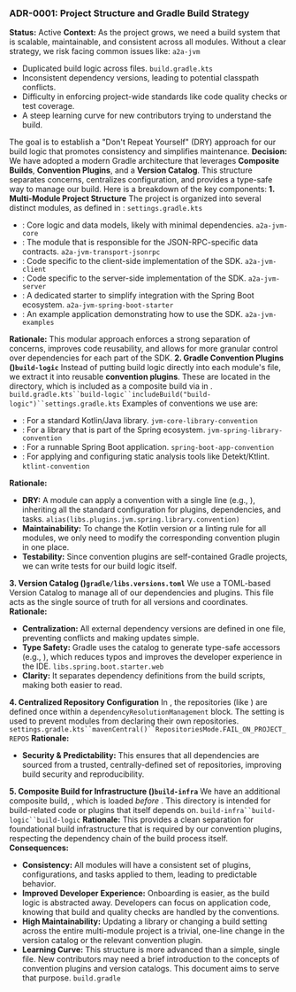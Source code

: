 ### **ADR-0001: Project Structure and Gradle Build Strategy**
**Status:** Active
**Context:** As the project grows, we need a build system that is scalable, maintainable, and consistent across all modules. Without a clear strategy, we risk facing common issues like: `a2a-jvm`
- Duplicated build logic across files. `build.gradle.kts`
- Inconsistent dependency versions, leading to potential classpath conflicts.
- Difficulty in enforcing project-wide standards like code quality checks or test coverage.
- A steep learning curve for new contributors trying to understand the build.

The goal is to establish a "Don't Repeat Yourself" (DRY) approach for our build logic that promotes consistency and simplifies maintenance.
**Decision:** We have adopted a modern Gradle architecture that leverages **Composite Builds**, **Convention Plugins**, and a **Version Catalog**. This structure separates concerns, centralizes configuration, and provides a type-safe way to manage our build.
Here is a breakdown of the key components:
**1. Multi-Module Project Structure** The project is organized into several distinct modules, as defined in : `settings.gradle.kts`
- : Core logic and data models, likely with minimal dependencies. `a2a-jvm-core`
- : The module that is responsible for the JSON-RPC-specific data contracts. `a2a-jvm-transport-jsonrpc`
- : Code specific to the client-side implementation of the SDK. `a2a-jvm-client`
- : Code specific to the server-side implementation of the SDK. `a2a-jvm-server`
- : A dedicated starter to simplify integration with the Spring Boot ecosystem. `a2a-jvm-spring-boot-starter`
- : An example application demonstrating how to use the SDK. `a2a-jvm-examples`

**Rationale:** This modular approach enforces a strong separation of concerns, improves code reusability, and allows for more granular control over dependencies for each part of the SDK.
**2. Gradle Convention Plugins ()`build-logic`** Instead of putting build logic directly into each module's file, we extract it into reusable **convention plugins**. These are located in the directory, which is included as a composite build via in . `build.gradle.kts``build-logic``includeBuild("build-logic")``settings.gradle.kts`
Examples of conventions we use are:
- : For a standard Kotlin/Java library. `jvm-core-library-convention`
- : For a library that is part of the Spring ecosystem. `jvm-spring-library-convention`
- : For a runnable Spring Boot application. `spring-boot-app-convention`
- : For applying and configuring static analysis tools like Detekt/Ktlint. `ktlint-convention`

**Rationale:**
- **DRY:** A module can apply a convention with a single line (e.g., ), inheriting all the standard configuration for plugins, dependencies, and tasks. `alias(libs.plugins.jvm.spring.library.convention)`
- **Maintainability:** To change the Kotlin version or a linting rule for all modules, we only need to modify the corresponding convention plugin in one place.
- **Testability:** Since convention plugins are self-contained Gradle projects, we can write tests for our build logic itself.

**3. Version Catalog ()`gradle/libs.versions.toml`** We use a TOML-based Version Catalog to manage all of our dependencies and plugins. This file acts as the single source of truth for all versions and coordinates.
**Rationale:**
- **Centralization:** All external dependency versions are defined in one file, preventing conflicts and making updates simple.
- **Type Safety:** Gradle uses the catalog to generate type-safe accessors (e.g., ), which reduces typos and improves the developer experience in the IDE. `libs.spring.boot.starter.web`
- **Clarity:** It separates dependency definitions from the build scripts, making both easier to read.

**4. Centralized Repository Configuration** In , the repositories (like ) are defined once within a `dependencyResolutionManagement` block. The setting is used to prevent modules from declaring their own repositories. `settings.gradle.kts``mavenCentral()``RepositoriesMode.FAIL_ON_PROJECT_REPOS`
**Rationale:**
- **Security & Predictability:** This ensures that all dependencies are sourced from a trusted, centrally-defined set of repositories, improving build security and reproducibility.

**5. Composite Build for Infrastructure ()`build-infra`** We have an additional composite build, , which is loaded _before_ . This directory is intended for build-related code or plugins that itself depends on. `build-infra``build-logic``build-logic`
**Rationale:** This provides a clean separation for foundational build infrastructure that is required by our convention plugins, respecting the dependency chain of the build process itself.
**Consequences:**
- **Consistency:** All modules will have a consistent set of plugins, configurations, and tasks applied to them, leading to predictable behavior.
- **Improved Developer Experience:** Onboarding is easier, as the build logic is abstracted away. Developers can focus on application code, knowing that build and quality checks are handled by the conventions.
- **High Maintainability:** Updating a library or changing a build setting across the entire multi-module project is a trivial, one-line change in the version catalog or the relevant convention plugin.
- **Learning Curve:** This structure is more advanced than a simple, single file. New contributors may need a brief introduction to the concepts of convention plugins and version catalogs. This document aims to serve that purpose. `build.gradle`
